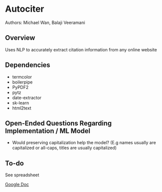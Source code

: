 # Autociter
Authors: Michael Wan, Balaji Veeramani

## Overview
Uses NLP to accurately extract citation information from any online website

## Dependencies
- termcolor
- boilerpipe
- PyPDF2
- pytz
- date-extractor
- sk-learn
- html2text
<!-- - datefinder==0.6.1 [(need to manually install zip and change regex==2016.01.10 to regex>=2016.01.10)](https://stackoverflow.com/questions/44016287/error-in-pip-install-datefinder) -->

## Open-Ended Questions Regarding Implementation / ML Model
- Would preserving capitalization help the model? (E.g names usually are capitalized or all-caps, titles are usually capitalized)

## To-do
See spreadsheet

[Google Doc](https://docs.google.com/document/d/1TixeELMOJiErqlB_TrHYywdB45SXnI5XN9w0SOLU6vg/edit?usp=sharing)
